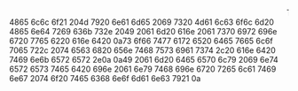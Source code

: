 <marquee>Test</marquee>
4865 6c6c 6f21 204d 7920 6e61 6d65 2069 7320 4d61 6c63 6f6c 6d20 4865 6e64 
7269 636b 732e 2049 2061 6d20 616e 2061 7370 6972 696e 6720 7765 6220 616e 
6420 0a73 6f66 7477 6172 6520 6465 7665 6c6f 7065 722c 2074 6563 6820 656e 
7468 7573 6961 7374 2c20 616e 6420 7469 6e6b 6572 6572 2e0a 0a49 2061 6d20 
6465 6570 6c79 2069 6e74 6572 6573 7465 6420 696e 2061 6e79 7468 696e 6720 
7265 6c61 7469 6e67 2074 6f20 7465 6368 6e6f 6d61 6e63 7921 0a
